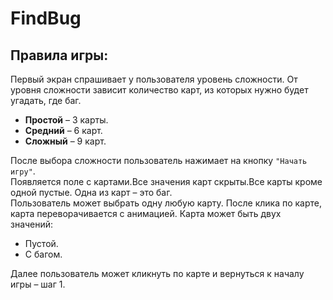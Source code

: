 # FindBug
## Правила игры: 

Первый экран спрашивает у пользователя уровень сложности. От уровня сложности зависит количество карт, из которых нужно будет угадать, где баг.
+ **Простой** – 3 карты.
+ **Средний** – 6 карт.
+ **Сложный** – 9 карт.

После выбора сложности пользователь нажимает на кнопку `"Начать игру"`.  
Появляется поле с картами.Все значения карт скрыты.Все карты кроме одной пустые. Одна из карт – это баг.  
Пользователь может выбрать одну любую карту.
После клика по карте, карта переворачивается с анимацией.
Карта может быть двух значений:
+ Пустой.
+ С багом.  

Далее пользователь может кликнуть по карте и вернуться к началу игры – шаг 1.
